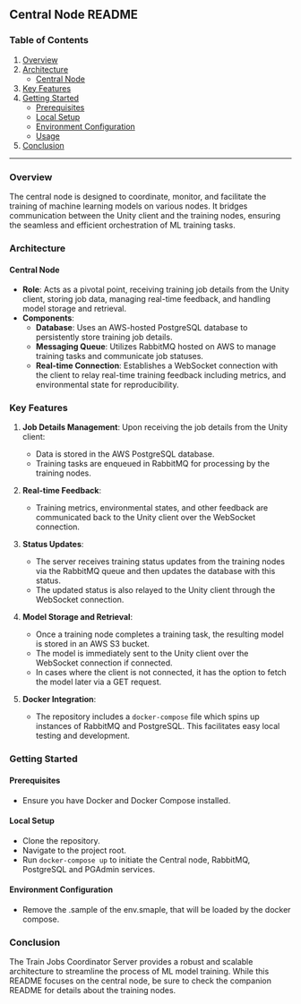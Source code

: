 ## Central Node README

### Table of Contents
1. [Overview](#overview)
2. [Architecture](#architecture)
   - [Central Node](#central-node)
3. [Key Features](#key-features)
4. [Getting Started](#getting-started)
   - [Prerequisites](#prerequisites)
   - [Local Setup](#local-setup)
   - [Environment Configuration](#environment-configuration)
   - [Usage](#usage)
5. [Conclusion](#conclusion)

---

### Overview <a name="overview"></a>
The central node is designed to coordinate, monitor, and facilitate the training of machine learning models on various nodes. It bridges communication between the Unity client and the training nodes, ensuring the seamless and efficient orchestration of ML training tasks.

### Architecture <a name="architecture"></a>
#### Central Node <a name="central-node"></a>
- **Role**: Acts as a pivotal point, receiving training job details from the Unity client, storing job data, managing real-time feedback, and handling model storage and retrieval.
- **Components**:
  - **Database**: Uses an AWS-hosted PostgreSQL database to persistently store training job details.
  - **Messaging Queue**: Utilizes RabbitMQ hosted on AWS to manage training tasks and communicate job statuses.
  - **Real-time Connection**: Establishes a WebSocket connection with the client to relay real-time training feedback including metrics, and environmental state for reproducibility.

### Key Features <a name="key-features"></a>
1. **Job Details Management**: Upon receiving the job details from the Unity client:
   - Data is stored in the AWS PostgreSQL database.
   - Training tasks are enqueued in RabbitMQ for processing by the training nodes.

2. **Real-time Feedback**:
   - Training metrics, environmental states, and other feedback are communicated back to the Unity client over the WebSocket connection.

3. **Status Updates**:
   - The server receives training status updates from the training nodes via the RabbitMQ queue and then updates the database with this status.
   - The updated status is also relayed to the Unity client through the WebSocket connection.

4. **Model Storage and Retrieval**:
   - Once a training node completes a training task, the resulting model is stored in an AWS S3 bucket.
   - The model is immediately sent to the Unity client over the WebSocket connection if connected.
   - In cases where the client is not connected, it has the option to fetch the model later via a GET request.

5. **Docker Integration**:
   - The repository includes a `docker-compose` file which spins up instances of RabbitMQ and PostgreSQL. This facilitates easy local testing and development.

### Getting Started <a name="getting-started"></a>
#### Prerequisites <a name="prerequisites"></a>
- Ensure you have Docker and Docker Compose installed.


#### Local Setup <a name="local-setup"></a>
- Clone the repository.
- Navigate to the project root.
- Run `docker-compose up` to initiate the Central node, RabbitMQ, PostgreSQL and PGAdmin services.

#### Environment Configuration <a name="environment-configuration"></a>
- Remove the .sample of the env.smaple, that will be loaded by the docker compose.


### Conclusion <a name="conclusion"></a>
The Train Jobs Coordinator Server provides a robust and scalable architecture to streamline the process of ML model training. While this README focuses on the central node, be sure to check the companion README for details about the training nodes.

